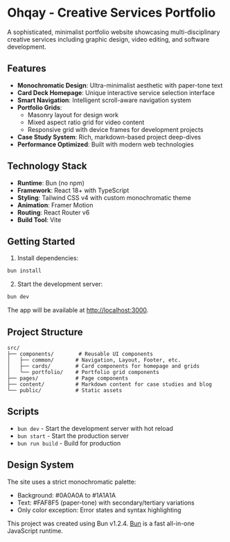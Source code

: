 # Ohqay - Creative Services Portfolio

A sophisticated, minimalist portfolio website showcasing multi-disciplinary creative services including graphic design, video editing, and software development.

## Features

- **Monochromatic Design**: Ultra-minimalist aesthetic with paper-tone text
- **Card Deck Homepage**: Unique interactive service selection interface
- **Smart Navigation**: Intelligent scroll-aware navigation system
- **Portfolio Grids**: 
  - Masonry layout for design work
  - Mixed aspect ratio grid for video content
  - Responsive grid with device frames for development projects
- **Case Study System**: Rich, markdown-based project deep-dives
- **Performance Optimized**: Built with modern web technologies

## Technology Stack

- **Runtime**: Bun (no npm)
- **Framework**: React 18+ with TypeScript
- **Styling**: Tailwind CSS v4 with custom monochromatic theme
- **Animation**: Framer Motion
- **Routing**: React Router v6
- **Build Tool**: Vite

## Getting Started

1. Install dependencies:
```bash
bun install
```

2. Start the development server:
```bash
bun dev
```

The app will be available at [http://localhost:3000](http://localhost:3000).

## Project Structure

```
src/
├── components/        # Reusable UI components
│   ├── common/       # Navigation, Layout, Footer, etc.
│   ├── cards/        # Card components for homepage and grids
│   └── portfolio/    # Portfolio grid components
├── pages/            # Page components
├── content/          # Markdown content for case studies and blog
└── public/           # Static assets
```

## Scripts

- `bun dev` - Start the development server with hot reload
- `bun start` - Start the production server
- `bun run build` - Build for production

## Design System

The site uses a strict monochromatic palette:
- Background: #0A0A0A to #1A1A1A
- Text: #FAF8F5 (paper-tone) with secondary/tertiary variations
- Only color exception: Error states and syntax highlighting

This project was created using Bun v1.2.4. [Bun](https://bun.sh) is a fast all-in-one JavaScript runtime.

